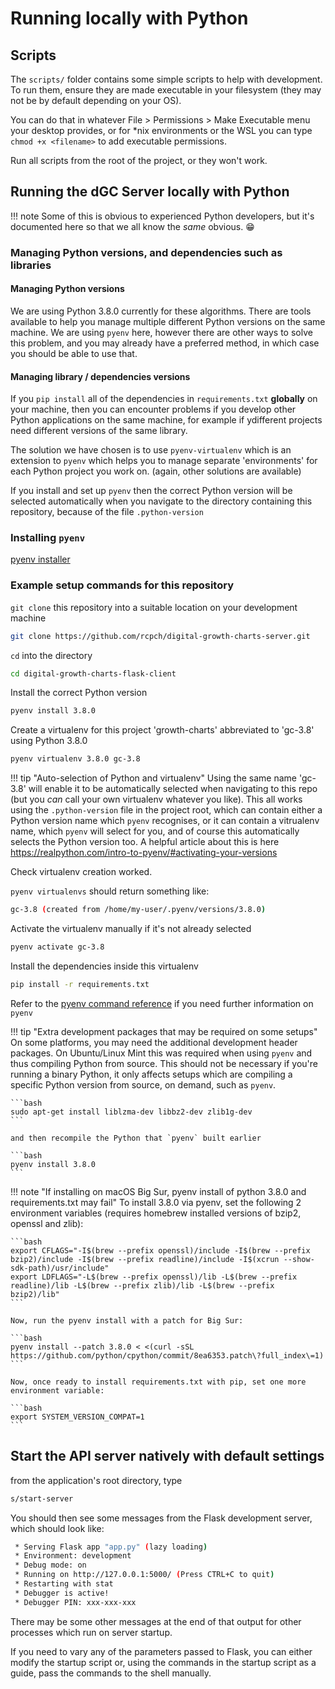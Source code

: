 # Running locally with Python

## Scripts

The `scripts/` folder contains some simple scripts to help with development. To run them, ensure they are made executable in your filesystem (they may not be by default depending on your OS).

You can do that in whatever File > Permissions > Make Executable menu your desktop provides, or for \*nix environments or the WSL you can type `chmod +x <filename>` to add executable permissions.

Run all scripts from the root of the project, or they won't work.

## Running the dGC Server locally with Python

!!! note
    Some of this is obvious to experienced Python developers, but it's documented here so that we all know the _same_ obvious. :grin:

### Managing Python versions, and dependencies such as libraries

#### Managing Python versions

We are using Python 3.8.0 currently for these algorithms. There are tools available to help you manage multiple different Python versions on the same machine. We are using `pyenv` here, however there are other ways to solve this problem, and you may already have a preferred method, in which case you should be able to use that.

#### Managing library / dependencies versions

If you `pip install` all of the dependencies in `requirements.txt` **globally** on your machine, then you can encounter problems if you develop other Python applications on the same machine, for example if ydifferent projects need different versions of the same library.

The solution we have chosen is to use `pyenv-virtualenv` which is an extension to `pyenv` which helps you to manage separate 'environments' for each Python project you work on. (again, other solutions are available)

If you install and set up `pyenv` then the correct Python version will be selected automatically when you navigate to the directory containing this repository, because of the file `.python-version`

### Installing `pyenv`

[pyenv installer](https://github.com/pyenv/pyenv-installer)

### Example setup commands for this repository

`git clone` this repository into a suitable location on your development machine

```bash
git clone https://github.com/rcpch/digital-growth-charts-server.git
```

`cd` into the directory

```bash
cd digital-growth-charts-flask-client
```

Install the correct Python version

```bash
pyenv install 3.8.0
```

Create a virtualenv for this project 'growth-charts' abbreviated to 'gc-3.8' using Python 3.8.0

```bash
pyenv virtualenv 3.8.0 gc-3.8
```

!!! tip "Auto-selection of Python and virtualenv"
    Using the same name 'gc-3.8' will enable it to be automatically selected when navigating to this repo (but you _can_ call your own virtualenv whatever you like). This all works using the `.python-version` file in the project root, which can contain either a Python version name which `pyenv` recognises, or it can contain a vitrualenv name, which `pyenv` will select for you, and of course this automatically selects the Python version too. A helpful article about this is here <https://realpython.com/intro-to-pyenv/#activating-your-versions>

Check virtualenv creation worked.

`pyenv virtualenvs` should return something like:

```bash
gc-3.8 (created from /home/my-user/.pyenv/versions/3.8.0)
```

Activate the virtualenv manually if it's not already selected

```bash
pyenv activate gc-3.8
```

Install the dependencies inside this virtualenv

```bash
pip install -r requirements.txt
```

Refer to the [pyenv command reference](https://github.com/pyenv/pyenv/blob/master/COMMANDS.md#pyenv-local) if you need further information on `pyenv`

!!! tip "Extra development packages that may be required on some setups"
    On some platforms, you may need the additional development header packages. On Ubuntu/Linux Mint this was required when using `pyenv` and thus compiling Python from source. This should not be necessary if you're running a binary Python, it only affects setups which are compiling a specific Python version from source, on demand, such as `pyenv`.

    ```bash
    sudo apt-get install liblzma-dev libbz2-dev zlib1g-dev
    ```

    and then recompile the Python that `pyenv` built earlier

    ```bash
    pyenv install 3.8.0
    ```

!!! note "If installing on macOS Big Sur, pyenv install of python 3.8.0 and requirements.txt may fail"
    To install 3.8.0 via pyenv, set the following 2 environment variables (requires homebrew installed versions of bzip2, openssl and zlib):

    ```bash
    export CFLAGS="-I$(brew --prefix openssl)/include -I$(brew --prefix bzip2)/include -I$(brew --prefix readline)/include -I$(xcrun --show-sdk-path)/usr/include"
    export LDFLAGS="-L$(brew --prefix openssl)/lib -L$(brew --prefix readline)/lib -L$(brew --prefix zlib)/lib -L$(brew --prefix bzip2)/lib"
    ```

    Now, run the pyenv install with a patch for Big Sur:

    ```bash
    pyenv install --patch 3.8.0 < <(curl -sSL https://github.com/python/cpython/commit/8ea6353.patch\?full_index\=1)
    ```

    Now, once ready to install requirements.txt with pip, set one more environment variable:

    ```bash
    export SYSTEM_VERSION_COMPAT=1
    ```

## Start the API server natively with default settings

from the application's root directory, type

```bash
s/start-server
```

You should then see some messages from the Flask development server, which should look like:

```bash
 * Serving Flask app "app.py" (lazy loading)
 * Environment: development
 * Debug mode: on
 * Running on http://127.0.0.1:5000/ (Press CTRL+C to quit)
 * Restarting with stat
 * Debugger is active!
 * Debugger PIN: xxx-xxx-xxx
```

There may be some other messages at the end of that output for other processes which run on server startup.

If you need to vary any of the parameters passed to Flask, you can either modify the startup script or, using the commands in the startup script as a guide, pass the commands to the shell manually.
